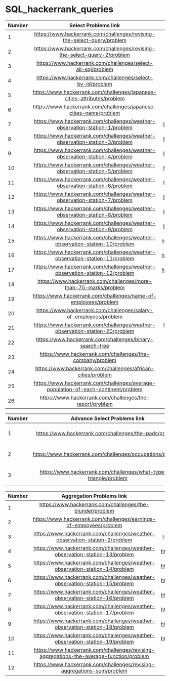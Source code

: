 # SQL_hackerrank_queries

| Number | Select Problems link        | Solutions    |
| ------------- |:-------------:| :---------: |
| 1 | https://www.hackerrank.com/challenges/revising-the-select-query/problem     | https://github.com/rutvi14/SQL_hackerrank_queries/blob/main/select/revising_SQL_query |
| 2 | https://www.hackerrank.com/challenges/revising-the-select-query-2/problem   | https://github.com/rutvi14/SQL_hackerrank_queries/blob/main/select/revising_SQL_query2 |
| 3 | https://www.hackerrank.com/challenges/select-all-sql/problem                | https://github.com/rutvi14/SQL_hackerrank_queries/blob/main/select/selectAll          |
| 4 |https://www.hackerrank.com/challenges/select-by-id/problem                  | https://github.com/rutvi14/SQL_hackerrank_queries/blob/main/select/select_by_Id       |
| 5 | https://www.hackerrank.com/challenges/japanese-cities-attributes/problem    |  https://github.com/rutvi14/SQL_hackerrank_queries/blob/main/select/japanese_city_attributes    |
| 6 | https://www.hackerrank.com/challenges/japanese-cities-name/problem          | https://github.com/rutvi14/SQL_hackerrank_queries/blob/main/select/japanese_city_names  |
| 7 |https://www.hackerrank.com/challenges/weather-observation-station-1/problem | https://github.com/rutvi14/SQL_hackerrank_queries/blob/main/select/weather_station_observation_1  |
| 8 | https://www.hackerrank.com/challenges/weather-observation-station-3/problem   | https://github.com/rutvi14/SQL_hackerrank_queries/blob/main/select/weather_station_observation_3  |
| 9 | https://www.hackerrank.com/challenges/weather-observation-station-4/problem   |  https://github.com/rutvi14/SQL_hackerrank_queries/blob/main/select/weather_station_observation_4   |
| 10 | https://www.hackerrank.com/challenges/weather-observation-station-5/problem    |  https://github.com/rutvi14/SQL_hackerrank_queries/blob/main/select/weather_station_observation_5  |
|11 | https://www.hackerrank.com/challenges/weather-observation-station-6/problem |  https://github.com/rutvi14/SQL_hackerrank_queries/blob/main/select/weather_station_observation_6  |
| 12 | https://www.hackerrank.com/challenges/weather-observation-station-7/problem | https://github.com/rutvi14/SQL_hackerrank_queries/blob/main/select/weather_station_observation_7 |
| 13 | https://www.hackerrank.com/challenges/weather-observation-station-8/problem | https://github.com/rutvi14/SQL_hackerrank_queries/blob/main/select/weather_station_observation_8  |
| 14 |https://www.hackerrank.com/challenges/weather-observation-station-9/problem  | https://github.com/rutvi14/SQL_hackerrank_queries/blob/main/select/weather_station_observation_9 |
| 15 | https://www.hackerrank.com/challenges/weather-observation-station-10/problem  | https://github.com/rutvi14/SQL_hackerrank_queries/blob/main/select/weather_station_observation_10 |
| 16 |https://www.hackerrank.com/challenges/weather-observation-station-11/problem | https://github.com/rutvi14/SQL_hackerrank_queries/blob/main/select/weather_station_observation_11 |
| 17 | https://www.hackerrank.com/challenges/weather-observation-station-12/problem | https://github.com/rutvi14/SQL_hackerrank_queries/blob/main/select/weather_station_observation_12 |
|18 | https://www.hackerrank.com/challenges/more-than-75-marks/problem | https://github.com/rutvi14/SQL_hackerrank_queries/blob/main/select/higher_han_75_marks |
| 19 | https://www.hackerrank.com/challenges/name-of-employees/problem | https://github.com/rutvi14/SQL_hackerrank_queries/blob/main/select/employee_names |
| 20 | https://www.hackerrank.com/challenges/salary-of-employees/problem | https://github.com/rutvi14/SQL_hackerrank_queries/blob/main/select/employee_salaries |
| 21 | https://www.hackerrank.com/challenges/weather-observation-station-20/problem | https://github.com/rutvi14/SQL_hackerrank_queries/blob/main/select/weather-observation-station-20 |
| 22 | https://www.hackerrank.com/challenges/binary-search-tree | https://github.com/rutvi14/SQL_hackerrank_queries/blob/main/select/binary_tree_nodes |
| 23 | https://www.hackerrank.com/challenges/the-company/problem | https://github.com/rutvi14/SQL_hackerrank_queries/blob/main/select/new_company_problem |
| 24 | https://www.hackerrank.com/challenges/african-cities/problem | https://github.com/rutvi14/SQL_hackerrank_queries/blob/main/select/african-cities |
| 25 | https://www.hackerrank.com/challenges/average-population-of-each-continent/problem | https://github.com/rutvi14/SQL_hackerrank_queries/blob/main/select/avg-population-of-each-continent |
| 26 | https://www.hackerrank.com/challenges/the-report/problem | https://github.com/rutvi14/SQL_hackerrank_queries/blob/main/select/the-report |

| Number | Advance Select Problems link| Solutions    |
| --- |:---:| :---: |
| 1 | https://www.hackerrank.com/challenges/the-pads/problem | https://github.com/rutvi14/MySQL-HackerRank-problem-solutions/blob/main/AdvanceSelect/ThePADS |
| 2 | https://www.hackerrank.com/challenges/occupations/problem | https://github.com/rutvi14/MySQL-HackerRank-problem-solutions/blob/main/AdvanceSelect/occupation |
| 3 | https://www.hackerrank.com/challenges/what-type-of-triangle/problem | https://github.com/rutvi14/MySQL-HackerRank-problem-solutions/blob/main/AdvanceSelect/TypesOfTriangle|


| Number | Aggregation Problems link| Solutions    |
| --- |:---:| :---: |
| 1 | https://www.hackerrank.com/challenges/the-blunder/problem | https://github.com/rutvi14/SQL_hackerrank_queries/blob/main/aggregation/TheBlunder |
| 2 | https://www.hackerrank.com/challenges/earnings-of-employees/problem | https://github.com/rutvi14/SQL_hackerrank_queries/blob/main/aggregation/TopEarner | 
| 3 | https://www.hackerrank.com/challenges/weather-observation-station-2/problem | https://github.com/rutvi14/SQL_hackerrank_queries/blob/main/aggregation/WeatherObservationStation2 |
| 4 | https://www.hackerrank.com/challenges/weather-observation-station-13/problem | https://github.com/rutvi14/SQL_hackerrank_queries/blob/main/aggregation/WeatherObservationStation13 |
| 5 | https://www.hackerrank.com/challenges/weather-observation-station-14/problem | https://github.com/rutvi14/SQL_hackerrank_queries/blob/main/aggregation/WeatherObservationStation14 |
| 6 | https://www.hackerrank.com/challenges/weather-observation-station-15/problem | https://github.com/rutvi14/SQL_hackerrank_queries/blob/main/aggregation/WeatherObservationStation15 |
| 7 | https://www.hackerrank.com/challenges/weather-observation-station-16/problem | https://github.com/rutvi14/SQL_hackerrank_queries/blob/main/aggregation/WeatherObservationStation16 |
| 8 | https://www.hackerrank.com/challenges/weather-observation-station-17/problem | https://github.com/rutvi14/SQL_hackerrank_queries/blob/main/aggregation/WeatherObservationStation17 |
| 9 | https://www.hackerrank.com/challenges/weather-observation-station-18/problem | https://github.com/rutvi14/SQL_hackerrank_queries/blob/main/aggregation/WeatherObservationStation18 |
| 10 | https://www.hackerrank.com/challenges/weather-observation-station-19/problem | https://github.com/rutvi14/SQL_hackerrank_queries/blob/main/aggregation/WeatherObservationStation19 |
| 11 | https://www.hackerrank.com/challenges/revising-aggregations-the-average-function/problem | https://github.com/rutvi14/MySQL-HackerRank-problem-solutions/blob/main/aggregation/RevisingAggregation |
| 12 | https://www.hackerrank.com/challenges/revising-aggregations-sum/problem | https://github.com/rutvi14/MySQL-HackerRank-problem-solutions/blob/main/aggregation/RevisingAggregationSum |











